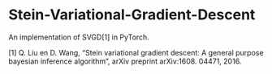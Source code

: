 # Stein-Variational-Gradient-Descent

An implementation of SVGD[1] in PyTorch.






[1] Q. Liu en D. Wang, “Stein variational gradient descent: A general purpose bayesian inference algorithm”, arXiv preprint arXiv:1608. 04471, 2016.

